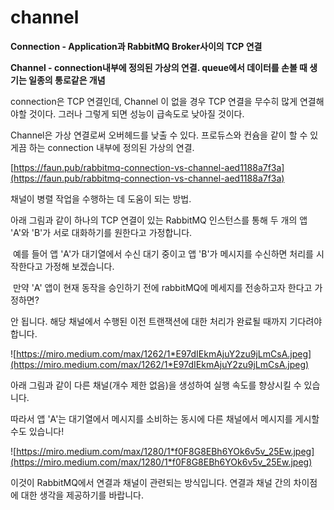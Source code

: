 # channel

**Connection - Application과 RabbitMQ Broker사이의 TCP 연결**

**Channel - connection내부에 정의된 가상의 연결. queue에서 데이터를 손볼 때 생기는 일종의 통로같은 개념**

connection은 TCP 연결인데, Channel 이 없을 경우 TCP 연결을 무수히 많게 연결해야할 것이다. 그러나 그렇게 되면 성능이 급속도로 낮아질 것이다.

Channel은 가상 연결로써 오버헤드를 낮출 수 있다.
프로듀스와 컨슘을 같이 할 수 있게끔 하는 connection 내부에 정의된 가상의 연결.

[https://faun.pub/rabbitmq-connection-vs-channel-aed1188a7f3a](https://faun.pub/rabbitmq-connection-vs-channel-aed1188a7f3a)

채널이 병렬 작업을 수행하는 데 도움이 되는 방법. 

아래 그림과 같이 하나의 TCP 연결이 있는 RabbitMQ 인스턴스를 통해 두 개의 앱 'A'와 'B'가 서로 대화하기를 원한다고 가정합니다.

 예를 들어 앱 'A'가 대기열에서 수신 대기 중이고 앱 'B'가 메시지를 수신하면 처리를 시작한다고 가정해 보겠습니다.

 만약 'A' 앱이 현재 동작을 승인하기 전에 rabbitMQ에 메세지를 전송하고자 한다고 가정하면?

안 됩니다. 해당 채널에서 수행된 이전 트랜잭션에 대한 처리가 완료될 때까지 기다려야 합니다.

![https://miro.medium.com/max/1262/1*E97dIEkmAjuY2zu9jLmCsA.jpeg](https://miro.medium.com/max/1262/1*E97dIEkmAjuY2zu9jLmCsA.jpeg)

아래 그림과 같이 다른 채널(개수 제한 없음)을 생성하여 실행 속도를 향상시킬 수 있습니다. 

따라서 앱 'A'는 대기열에서 메시지를 소비하는 동시에 다른 채널에서 메시지를 게시할 수도 있습니다!

![https://miro.medium.com/max/1280/1*f0F8G8EBh6YOk6v5v_25Ew.jpeg](https://miro.medium.com/max/1280/1*f0F8G8EBh6YOk6v5v_25Ew.jpeg)

이것이 RabbitMQ에서 연결과 채널이 관련되는 방식입니다. 연결과 채널 간의 차이점에 대한 생각을 제공하기를 바랍니다.
